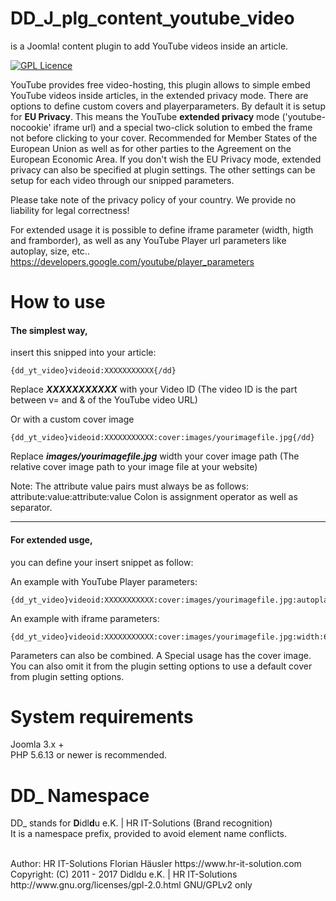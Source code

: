 # DD_J_plg_content_youtube_video
is a Joomla! content plugin to add YouTube videos inside an article.

[![GPL Licence](https://badges.frapsoft.com/os/gpl/gpl.png?v=102)](https://opensource.org/licenses/GPL-2.0/)

YouTube provides free video-hosting, this plugin allows to simple embed YouTube videos inside articles, in the extended privacy mode.
There are options to define custom covers and playerparameters. By default it is setup for **EU Privacy**. This means the YouTube **extended privacy** mode ('youtube-nocookie' iframe url)
and a special two-click solution to embed the frame not before clicking to your cover. Recommended for Member States of the European Union as well as for other parties to the Agreement on the European Economic Area.
If you don't wish the EU Privacy mode, extended privacy can also be specified at plugin settings. The other settings can be setup for each video through our snipped parameters.

Please take note of the privacy policy of your country. We provide no liability for legal correctness!

For extended usage it is possible to define iframe parameter (width, higth and framborder),
as well as any YouTube Player url parameters like autoplay, size, etc..
https://developers.google.com/youtube/player_parameters

# How to use
#### The simplest way,
insert this snipped into your article:

    {dd_yt_video}videoid:XXXXXXXXXXX{/dd}

Replace ***XXXXXXXXXXX*** with your Video ID
(The video ID is the part between v= and & of the YouTube video URL)


Or with a custom cover image

    {dd_yt_video}videoid:XXXXXXXXXXX:cover:images/yourimagefile.jpg{/dd}

Replace ***images/yourimagefile.jpg*** width your cover image path
(The relative cover image path to your image file at your website)

Note: The attribute value pairs must always be as follows:
attribute:value:attribute:value
Colon is assignment operator as well as separator.

----

#### For extended usge,
you can define your insert snippet as follow:

An example with YouTube Player parameters:

    {dd_yt_video}videoid:XXXXXXXXXXX:cover:images/yourimagefile.jpg:autoplay:1:controls:1{/dd}

An example with iframe parameters:

    {dd_yt_video}videoid:XXXXXXXXXXX:cover:images/yourimagefile.jpg:width:640:height:360{/dd}

Parameters can also be combined. A Special usage has the cover image. You can also omit it from the plugin setting options to use a default cover from plugin setting options.

# System requirements
Joomla 3.x +                                                                                <br>
PHP 5.6.13 or newer is recommended.

# DD_ Namespace
DD_ stands for  **D**idl**d**u e.K. | HR IT-Solutions (Brand recognition)                   <br>
It is a namespace prefix, provided to avoid element name conflicts.

<br>
Author: HR IT-Solutions Florian Häusler https://www.hr-it-solution.com                      <br>
Copyright: (C) 2011 - 2017 Didldu e.K. | HR IT-Solutions                                    <br>
http://www.gnu.org/licenses/gpl-2.0.html GNU/GPLv2 only